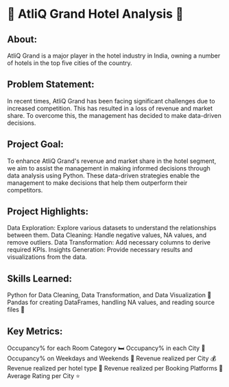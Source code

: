 # 🏨 AtliQ Grand Hotel Analysis 🏨

## About:
AtliQ Grand is a major player in the hotel industry in India, owning a number of hotels in the top five cities of the country.

## Problem Statement:
In recent times, AtliQ Grand has been facing significant challenges due to increased competition. This has resulted in a loss of revenue and market share. To overcome this, the management has decided to make data-driven decisions.

## Project Goal:
To enhance AtliQ Grand's revenue and market share in the hotel segment, we aim to assist the management in making informed decisions through data analysis using Python. These data-driven strategies enable the management to make decisions that help them outperform their competitors.

## Project Highlights:
Data Exploration: Explore various datasets to understand the relationships between them.
Data Cleaning: Handle negative values, NA values, and remove outliers.
Data Transformation: Add necessary columns to derive required KPIs.
Insights Generation: Provide necessary results and visualizations from the data.

## Skills Learned:
Python for Data Cleaning, Data Transformation, and Data Visualization 🐍
Pandas for creating DataFrames, handling NA values, and reading source files 🐼

## Key Metrics:
Occupancy% for each Room Category 🛏️
Occupancy% in each City 🌆
Occupancy% on Weekdays and Weekends 📅
Revenue realized per City 💰
Revenue realized per hotel type 🏨
Revenue realized per Booking Platforms 📱
Average Rating per City ⭐

